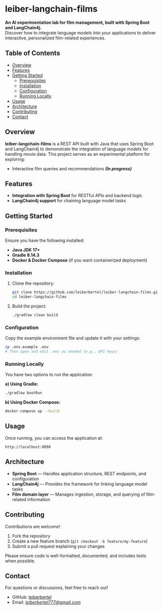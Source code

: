 # leiber-langchain-films

**An AI experimentation lab for film management, built with Spring Boot and LangChain4j.**  
Discover how to integrate language models into your applications to deliver interactive, personalized film-related experiences.

##  Table of Contents

- [Overview](#overview)
- [Features](#features)
- [Getting Started](#getting-started)
  - [Prerequisites](#prerequisites)
  - [Installation](#installation)
  - [Configuration](#configuration)
  - [Running Locally](#running-locally)
- [Usage](#usage)
- [Architecture](#architecture)
- [Contributing](#contributing)
- [Contact](#contact)

## Overview

**leiber-langchain-films** is a REST API built with Java that uses Spring Boot and LangChain4j to demonstrate the integration of language models for handling movie data. This project serves as an experimental platform for exploring:

- Interactive film queries and recommendations **_(In progress)_**


## Features

- **Integration with Spring Boot** for RESTful APIs and backend logic
- **LangChain4j support** for chaining language model tasks

## Getting Started

### Prerequisites

Ensure you have the following installed:

- **Java JDK 17+**  
- **Gradle 8.14.3**  
- **Docker & Docker Compose** (if you want containerized deployment)

### Installation

1. Clone the repository:

   ```bash
   git clone https://github.com/leiberbertel/leiber-langchain-films.git
   cd leiber-langchain-films

2. Build the project:

   ```bash
   ./gradlew clean build
   ```

### Configuration

Copy the example environment file and update it with your settings:

```bash
cp .env.example .env
# Then open and edit .env as needed (e.g., API keys)
```

### Running Locally

You have two options to run the application:

**a) Using Gradle:**

```bash
./gradlew bootRun
```

**b) Using Docker Compose:**

```bash
docker-compose up --build
```

## Usage

Once running, you can access the application at:

```
http://localhost:8090
```

## Architecture

* **Spring Boot** — Handles application structure, REST endpoints, and configuration
* **LangChain4j** — Provides the framework for linking language model tasks
* **Film domain layer** — Manages ingestion, storage, and querying of film-related information

## Contributing

Contributions are welcome!

1. Fork the repository
2. Create a new feature branch (`git checkout -b feature/my-feature`)
3. Submit a pull request explaining your changes

Please ensure code is well-formatted, documented, and includes tests when possible.

## Contact

For questions or discussions, feel free to reach out!

* GitHub: [leiberbertel](https://github.com/leiberbertel)
* Email: *leiberbertel777@gmail.com*
